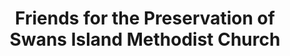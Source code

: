 ---
layout: repo
title: "Friends for the Preservation of Swans Island Methodist Church"
id: 3459
permalink: repos/3459/
---